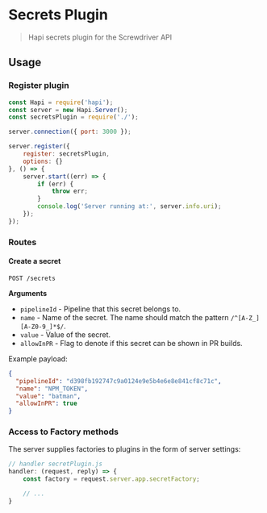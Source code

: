 # Secrets Plugin
> Hapi secrets plugin for the Screwdriver API

## Usage

### Register plugin

```javascript
const Hapi = require('hapi');
const server = new Hapi.Server();
const secretsPlugin = require('./');

server.connection({ port: 3000 });

server.register({
    register: secretsPlugin,
    options: {}
}, () => {
    server.start((err) => {
        if (err) {
            throw err;
        }
        console.log('Server running at:', server.info.uri);
    });
});
```

### Routes
#### Create a secret

`POST /secrets`

**Arguments**

* `pipelineId` - Pipeline that this secret belongs to.
* `name` - Name of the secret. The name should match the pattern `/^[A-Z_][A-Z0-9_]*$/`.
* `value` - Value of the secret.
* `allowInPR` - Flag to denote if this secret can be shown in PR builds.

Example payload:
```json
{
  "pipelineId": "d398fb192747c9a0124e9e5b4e6e8e841cf8c71c",
  "name": "NPM_TOKEN",
  "value": "batman",
  "allowInPR": true
}
```

### Access to Factory methods
The server supplies factories to plugins in the form of server settings:

```js
// handler secretPlugin.js
handler: (request, reply) => {
    const factory = request.server.app.secretFactory;

    // ...
}
```
